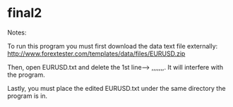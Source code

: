 # final2

Notes:

To run this program you must first download the data text file externally: http://www.forextester.com/templates/data/files/EURUSD.zip

Then, open EURUSD.txt and delete the 1st line--> <TICKER>,<DTYYYYMMDD>,<TIME>,<OPEN>,<HIGH>,<LOW>,<CLOSE>,<VOL>. It will interfere with the program.

Lastly, you must place the edited EURUSD.txt under the same directory the program is in.
